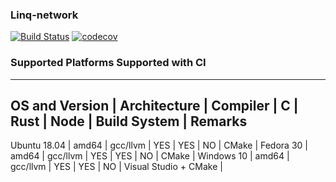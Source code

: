 ### Linq-network ###
[![Build Status](https://travis-ci.com/TomzBench/linq-network.svg?branch=master)](https://travis-ci.com/TomzBench/linq-network)
[![codecov](https://codecov.io/gh/TomzBench/linq-network/branch/master/graph/badge.svg)](https://codecov.io/gh/TomzBench/linq-network)

### Supported Platforms Supported with CI ###

--------------------------------------------------------------------------------------------------
OS and Version | Architecture | Compiler | C   | Rust | Node | Build System          | Remarks
--------------------------------------------------------------------------------------------------
Ubuntu 18.04   | amd64        | gcc/llvm | YES | YES  | NO   | CMake                 |
Fedora 30      | amd64        | gcc/llvm | YES | YES  | NO   | CMake                 |
Windows 10     | amd64        | gcc/llvm | YES | YES  | NO   | Visual Studio + CMake |
